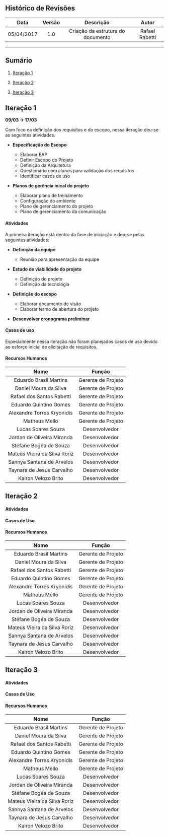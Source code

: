 ## Histórico de Revisões

| Data | Versão | Descrição | Autor |
|:----:|:------:|:---------:|:-----:|
|05/04/2017|1.0|Criação da estrutura do documento|Rafael Rabetti|

***

## Sumário

1. [Iteração 1](#1-iteração-1)

2. [Iteração 2](#2-iteração-2)

3. [Iteração 3](#3-iteração-3)

## Iteração 1

**09/03 -> 17/03** 

Com foco na definição dos requisitos e do escopo, nessa iteração deu-se as seguintes atividades.

* **Especificação do Escopo**
   * Elaborar EAP
   * Definir Escopo do Projeto
   * Definição da Arquitetura
   * Questionário com alunos para validação dos requisitos
   * Identificar casos de uso

* **Planos de gerência inical do projeto**
   * Elaborar plano de treinamento
   * Configuração do ambiente
   * Plano de gerenciamento do projeto
   * Plano de gerenciamento da comunicação

#### Atividades

A primeira iteração está dentro da fase de iniciação e deu-se pelas seguintes atividades:

* **Definição da equipe**
   * Reunião para apresentação da equipe

* **Estudo de viabilidade do projeto**
   * Definição do projeto
   * Definição da tecnologia

* **Definição do escopo**
   * Elaborar documento de visão
   * Elaborar termo de abertura do projeto

* **Desenvolver cronograma preliminar**

#### Casos de uso

Especialmente nessa iteração não foram planejados casos de uso devido ao esforço inicial de elicitação de requisitos.

#### Recursos Humanos
| Nome | Função |
|:----:|:------:|
|Eduardo Brasil Martins|Gerente de Projeto|
|Daniel Moura da Silva|Gerente de Projeto|
|Rafael dos Santos Rabetti|Gerente de Projeto|
|Eduardo Quintino Gomes|Gerente de Projeto|
|Alexandre Torres Kryonidis|Gerente de Projeto|
|Matheus Mello|Gerente de Projeto|
|Lucas Soares Souza|Desenvolvedor|
|Jordan de Oliveira Miranda|Desenvolvedor|
|Stéfane Bogéa de Souza|Desenvolvedor|
|Mateus Vieira da Silva Roriz|Desenvolvedor|
|Sannya Santana de Arvelos|Desenvolvedor|
|Taynara de Jesus Carvalho|Desenvolvedor|
|Kairon	Velozo Brito|Desenvolvedor|

## Iteração 2

#### Atividades

#### Casos de Uso

#### Recursos Humanos
| Nome | Função |
|:----:|:------:|
|Eduardo Brasil Martins|Gerente de Projeto|
|Daniel Moura da Silva|Gerente de Projeto|
|Rafael dos Santos Rabetti|Gerente de Projeto|
|Eduardo Quintino Gomes|Gerente de Projeto|
|Alexandre Torres Kryonidis|Gerente de Projeto|
|Matheus Mello|Gerente de Projeto|
|Lucas Soares Souza|Desenvolvedor|
|Jordan de Oliveira Miranda|Desenvolvedor|
|Stéfane Bogéa de Souza|Desenvolvedor|
|Mateus Vieira da Silva Roriz|Desenvolvedor|
|Sannya Santana de Arvelos|Desenvolvedor|
|Taynara de Jesus Carvalho|Desenvolvedor|
|Kairon	Velozo Brito|Desenvolvedor|

## Iteração 3

#### Atividades

#### Casos de Uso

#### Recursos Humanos
| Nome | Função |
|:----:|:------:|
|Eduardo Brasil Martins|Gerente de Projeto|
|Daniel Moura da Silva|Gerente de Projeto|
|Rafael dos Santos Rabetti|Gerente de Projeto|
|Eduardo Quintino Gomes|Gerente de Projeto|
|Alexandre Torres Kryonidis|Gerente de Projeto|
|Matheus Mello|Gerente de Projeto|
|Lucas Soares Souza|Desenvolvedor|
|Jordan de Oliveira Miranda|Desenvolvedor|
|Stéfane Bogéa de Souza|Desenvolvedor|
|Mateus Vieira da Silva Roriz|Desenvolvedor|
|Sannya Santana de Arvelos|Desenvolvedor|
|Taynara de Jesus Carvalho|Desenvolvedor|
|Kairon	Velozo Brito|Desenvolvedor|